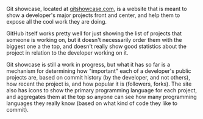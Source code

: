 Git showcase, located at [gitshowcase.com](http://gitshowcase.com), is
a website that is meant to show a developer's major projects front and
center, and help them to expose all the cool work they are doing.

GitHub itself works pretty well for just showing the list of projects
that someone is working on, but it doesn't necessarily order them with
the biggest one a the top, and doesn't really show good statistics
about the project in relation to the developer working on it.

Git showcase is still a work in progress, but what it has so far is a
mechanism for determining how "important" each of a developer's public
projects are, based on commit history (by the developer, and not
others), how recent the project is, and how popular it is (followers,
forks). The site also has icons to show the primary programming
language for each project, and aggregates them at the top so anyone
can see how many programming languages they really know (based on what
kind of code they like to commit).
